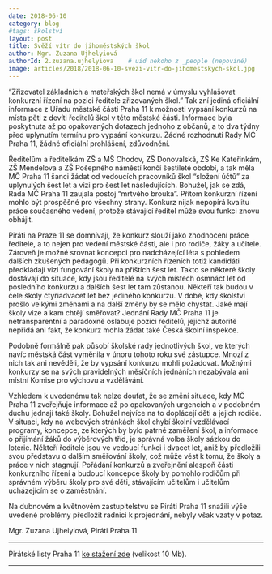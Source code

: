 ```yaml
---
date: 2018-06-10
category: blog
#tags: školství
layout: post
title: Svěží vítr do jihoměstských škol
author: Mgr. Zuzana Ujhelyiová
authorId: 2.zuzana.ujhelyiova    # uid nekoho z _people (nepoviné)
image: articles/2018/2018-06-10-svezi-vitr-do-jihomestskych-skol.jpg
---
```


“Zřizovatel základních a mateřských škol nemá v úmyslu vyhlašovat konkurzní řízení na pozici ředitele zřizovaných škol.” Tak zní jediná oficiální informace z Úřadu městské části Praha 11 k možnosti vypsání konkurzů na místa pěti z devíti ředitelů škol v této městské části. Informace byla poskytnuta až po opakovaných dotazech jednoho z občanů, a to dva týdny před uplynutím termínu pro vypsání konkurzu. Žádné rozhodnutí Rady MČ Praha 11, žádné oficiální prohlášení, zdůvodnění.

Ředitelům a ředitelkám ZŠ a MŠ Chodov, ZŠ Donovalská, ZŠ Ke Kateřinkám, ZŠ Mendelova a ZŠ Pošepného náměstí končí šestileté období, a tak měla MČ Praha 11 šanci žádat od vedoucích pracovníků škol “složení účtů” za uplynulých šest let a vizi pro šest let následujících. Bohužel, jak se zdá, Rada MČ Praha 11 zaujala postoj “mrtvého brouka”. Přitom konkurzní řízení mohlo být prospěšné pro všechny strany. Konkurz nijak nepopírá kvalitu práce současného vedení, protože stávající ředitel může svou funkci znovu obhájit.

Piráti na Praze 11 se domnívají, že konkurz slouží jako zhodnocení práce ředitele, a to nejen pro vedení městské části, ale i pro rodiče, žáky a učitele. Zároveň je možné srovnat koncepci pro nadcházející léta s pohledem dalších zkušených pedagogů. Při konkurzních řízeních totiž kandidáti předkládají vizi fungování školy na příštích šest let. Takto se některé školy dostávají do situace, kdy jsou ředitelé na svých místech osmnáct let od posledního konkurzu a dalších šest let tam zůstanou. Někteří tak budou v čele školy čtyřiadvacet let bez jediného konkurzu. V době, kdy školství prošlo velkými změnami a na další změny by se mělo chystat. Jaké mají školy vize a kam chtějí směřovat? 
Jednání Rady MČ Praha 11 je netransparentní a paradoxně oslabuje pozici ředitelů, jejichž autoritě nepřidá ani fakt, že konkurz mohla žádat také Česká školní inspekce.

Podobně formálně pak působí školské rady jednotlivých škol, ve kterých navíc městská část vyměnila v únoru tohoto roku své zástupce. Mnozí z nich tak ani nevěděli, že by vypsání konkurzu mohli požadovat. Možnými konkurzy se na svých pravidelných měsíčních jednáních nezabývala ani místní Komise pro výchovu a vzdělávání.

Vzhledem k uvedenému tak nelze doufat, že se změní situace, kdy MČ Praha 11 zveřejňuje informace až po opakovaných urgencích a v podobném duchu jednají také školy. Bohužel nejvíce na to doplácejí děti a jejich rodiče. V situaci, kdy na webových stránkách škol chybí školní vzdělávací programy, koncepce, ze kterých by bylo patrné zaměření škol, a informace o přijímání žáků do výběrových tříd, je správná volba školy sázkou do loterie. 
Někteří ředitelé jsou ve vedoucí funkci i dvacet let, aniž by předložili svou představu o dalším směřování školy, což může vést k tomu, že školy a práce v nich stagnují. Pořádání konkurzů a zveřejnění alespoň části konkurzního řízení a budoucí koncepce školy by pomohlo rodičům při správném výběru školy pro své děti, stávajícím učitelům i učitelům ucházejícím se o zaměstnání.

Na dubnovém a květnovém zastupitelstvu se Piráti Praha 11 snažili výše uvedené problémy předložit radnici k projednání, nebyly však vzaty v potaz.

Mgr. Zuzana Ujhelyiová, Piráti Praha 11

---

Pirátské listy Praha 11 [ke stažení zde](/assets/pdf/2018-07-10-praha-11.pdf) (velikost 10 Mb).

- - -
